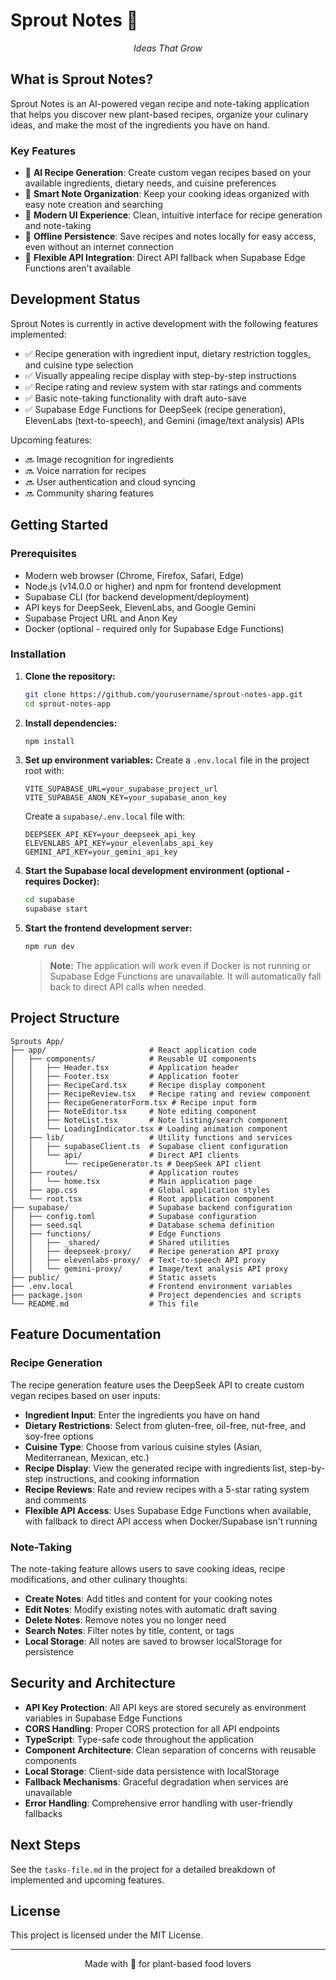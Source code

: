 # Sprout Notes 🌱

<p align="center">
  <em>Ideas That Grow</em>
</p>

## What is Sprout Notes?

Sprout Notes is an AI-powered vegan recipe and note-taking application that helps you discover new plant-based recipes, organize your culinary ideas, and make the most of the ingredients you have on hand.

### Key Features

- 🧠 **AI Recipe Generation**: Create custom vegan recipes based on your available ingredients, dietary needs, and cuisine preferences
- 📝 **Smart Note Organization**: Keep your cooking ideas organized with easy note creation and searching
- 🎨 **Modern UI Experience**: Clean, intuitive interface for recipe generation and note-taking
- 💾 **Offline Persistence**: Save recipes and notes locally for easy access, even without an internet connection
- 🔄 **Flexible API Integration**: Direct API fallback when Supabase Edge Functions aren't available

## Development Status

Sprout Notes is currently in active development with the following features implemented:

- ✅ Recipe generation with ingredient input, dietary restriction toggles, and cuisine type selection
- ✅ Visually appealing recipe display with step-by-step instructions
- ✅ Recipe rating and review system with star ratings and comments
- ✅ Basic note-taking functionality with draft auto-save
- ✅ Supabase Edge Functions for DeepSeek (recipe generation), ElevenLabs (text-to-speech), and Gemini (image/text analysis) APIs

Upcoming features:

- 🔜 Image recognition for ingredients
- 🔜 Voice narration for recipes
- 🔜 User authentication and cloud syncing
- 🔜 Community sharing features

## Getting Started

### Prerequisites

- Modern web browser (Chrome, Firefox, Safari, Edge)
- Node.js (v14.0.0 or higher) and npm for frontend development
- Supabase CLI (for backend development/deployment)
- API keys for DeepSeek, ElevenLabs, and Google Gemini
- Supabase Project URL and Anon Key
- Docker (optional - required only for Supabase Edge Functions)

### Installation

1. **Clone the repository:**
   ```bash
   git clone https://github.com/yourusername/sprout-notes-app.git
   cd sprout-notes-app 
   ```

2. **Install dependencies:**
   ```bash
   npm install
   ```

3. **Set up environment variables:**
   Create a `.env.local` file in the project root with:
   ```
   VITE_SUPABASE_URL=your_supabase_project_url
   VITE_SUPABASE_ANON_KEY=your_supabase_anon_key
   ```

   Create a `supabase/.env.local` file with:
   ```
   DEEPSEEK_API_KEY=your_deepseek_api_key
   ELEVENLABS_API_KEY=your_elevenlabs_api_key
   GEMINI_API_KEY=your_gemini_api_key
   ```

4. **Start the Supabase local development environment (optional - requires Docker):**
   ```bash
   cd supabase
   supabase start
   ```

5. **Start the frontend development server:**
   ```bash
   npm run dev
   ```

   > **Note:** The application will work even if Docker is not running or Supabase Edge Functions are unavailable. It will automatically fall back to direct API calls when needed.

## Project Structure

```
Sprouts App/
├── app/                       # React application code
│   ├── components/            # Reusable UI components
│   │   ├── Header.tsx         # Application header
│   │   ├── Footer.tsx         # Application footer
│   │   ├── RecipeCard.tsx     # Recipe display component
│   │   ├── RecipeReview.tsx   # Recipe rating and review component
│   │   ├── RecipeGeneratorForm.tsx # Recipe input form
│   │   ├── NoteEditor.tsx     # Note editing component 
│   │   ├── NoteList.tsx       # Note listing/search component
│   │   └── LoadingIndicator.tsx # Loading animation component
│   ├── lib/                   # Utility functions and services
│   │   ├── supabaseClient.ts  # Supabase client configuration
│   │   └── api/               # Direct API clients
│   │       └── recipeGenerator.ts # DeepSeek API client
│   ├── routes/                # Application routes
│   │   └── home.tsx           # Main application page
│   ├── app.css                # Global application styles
│   └── root.tsx               # Root application component
├── supabase/                  # Supabase backend configuration
│   ├── config.toml            # Supabase configuration
│   ├── seed.sql               # Database schema definition
│   ├── functions/             # Edge Functions
│   │   ├── _shared/           # Shared utilities
│   │   ├── deepseek-proxy/    # Recipe generation API proxy
│   │   ├── elevenlabs-proxy/  # Text-to-speech API proxy
│   │   └── gemini-proxy/      # Image/text analysis API proxy
├── public/                    # Static assets
├── .env.local                 # Frontend environment variables
├── package.json               # Project dependencies and scripts
└── README.md                  # This file
```

## Feature Documentation

### Recipe Generation

The recipe generation feature uses the DeepSeek API to create custom vegan recipes based on user inputs:

- **Ingredient Input**: Enter the ingredients you have on hand
- **Dietary Restrictions**: Select from gluten-free, oil-free, nut-free, and soy-free options
- **Cuisine Type**: Choose from various cuisine styles (Asian, Mediterranean, Mexican, etc.)
- **Recipe Display**: View the generated recipe with ingredients list, step-by-step instructions, and cooking information
- **Recipe Reviews**: Rate and review recipes with a 5-star rating system and comments
- **Flexible API Access**: Uses Supabase Edge Functions when available, with fallback to direct API access when Docker/Supabase isn't running

### Note-Taking

The note-taking feature allows users to save cooking ideas, recipe modifications, and other culinary thoughts:

- **Create Notes**: Add titles and content for your cooking notes
- **Edit Notes**: Modify existing notes with automatic draft saving
- **Delete Notes**: Remove notes you no longer need
- **Search Notes**: Filter notes by title, content, or tags
- **Local Storage**: All notes are saved to browser localStorage for persistence

## Security and Architecture

- **API Key Protection**: All API keys are stored securely as environment variables in Supabase Edge Functions
- **CORS Handling**: Proper CORS protection for all API endpoints
- **TypeScript**: Type-safe code throughout the application
- **Component Architecture**: Clean separation of concerns with reusable components
- **Local Storage**: Client-side data persistence with localStorage
- **Fallback Mechanisms**: Graceful degradation when services are unavailable
- **Error Handling**: Comprehensive error handling with user-friendly fallbacks

## Next Steps

See the `tasks-file.md` in the project for a detailed breakdown of implemented and upcoming features.

## License

This project is licensed under the MIT License.

---

<p align="center">Made with 💚 for plant-based food lovers</p>
